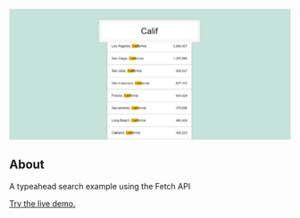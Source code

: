 ![Typeahead Search with Fetch screenshot](screenshot.png)
## About
A typeahead search example using the Fetch API

[Try the live demo.](https://cdn.rawgit.com/StephanieCunnane/javascript30/3e5fb8c7/06%20-%20Typeahead%20Search%20with%20Fetch/index.html)

